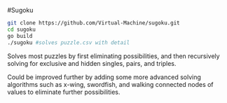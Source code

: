 #Sugoku

```bash
git clone https://github.com/Virtual-Machine/sugoku.git
cd sugoku
go build
./sugoku #solves puzzle.csv with detail
```

Solves most puzzles by first eliminating possibilities, and then recursively solving for exclusive and hidden singles, pairs, and triples.

Could be improved further by adding some more advanced solving algorithms such as x-wing, swordfish, and walking connected nodes of values to eliminate further possibilities.